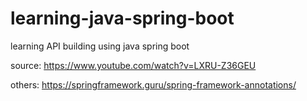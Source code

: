 # learning-java-spring-boot
learning API building using java spring boot

source: https://www.youtube.com/watch?v=LXRU-Z36GEU

others: https://springframework.guru/spring-framework-annotations/
